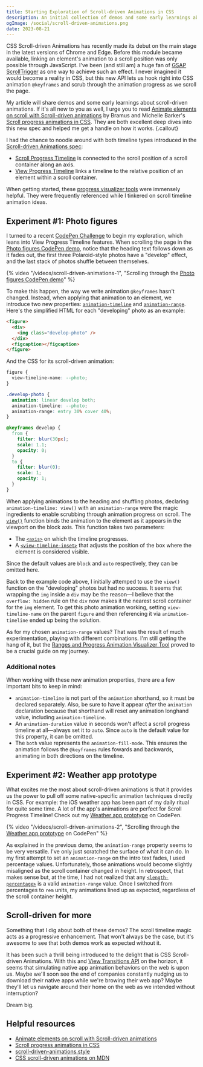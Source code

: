 ```yaml
---
title: Starting Exploration of Scroll-driven Animations in CSS
description: An initial collection of demos and some early learnings about CSS scroll-driven animations.
ogImage: /social/scroll-driven-animations.png
date: 2023-08-21
---
```


CSS Scroll-driven Animations has recently made its debut on the main stage in the latest versions of Chrome and Edge. Before this module became available, linking an element's animation to a scroll position was only possible through JavaScript. I've been (and still am) a huge fan of [GSAP ScrollTrigger](https://greensock.com/scrolltrigger/) as one way to achieve such an effect. I never imagined it would become a reality in CSS, but this new API lets us hook right into CSS animation `@keyframes` and scrub through the animation progress as we scroll the page.

My article will share demos and some early learnings about scroll-driven animations. If it's all new to you as well, I urge you to read [Animate elements on scroll with Scroll-driven animations](https://developer.chrome.com/articles/scroll-driven-animations/) by Bramus and Michelle Barker's [Scroll progress animations in CSS](https://developer.mozilla.org/en-US/blog/scroll-progress-animations-in-css/). They are both excellent deep dives into this new spec and helped me get a handle on how it works.
{.callout}

I had the chance to noodle around with both timeline types introduced in the [Scroll-driven Animations spec](https://drafts.csswg.org/scroll-animations-1/):

- [Scroll Progress Timeline](https://developer.chrome.com/articles/scroll-driven-animations/#scroll-progress-timeline) is connected to the scroll position of a scroll container along an axis.
- [View Progress Timeline](https://developer.chrome.com/articles/scroll-driven-animations/#view-progress-timeline) links a timeline to the relative position of an element within a scroll container.

When getting started, these [progress visualizer tools](https://scroll-driven-animations.style/#tools) were immensely helpful. They were frequently referenced while I tinkered on scroll timeline animation ideas.

## Experiment #1: Photo figures

I turned to a recent [CodePen Challenge](https://codepen.io/challenges) to begin my exploration, which leans into View Progress Timeline features. When scrolling the page in the [Photo figures CodePen demo](https://codepen.io/hexagoncircle/full/PoxMPzM), notice that the heading text follows down as it fades out, the first three Polaroid-style photos have a "develop" effect, and the last stack of photos shuffle between themselves.

{% video "/videos/scroll-driven-animations-1", "Scrolling through the <a href='https://codepen.io/hexagoncircle/full/PoxMPzM'>Photo figures CodePen demo</a>" %}

To make this happen, the way we write animation `@keyframes` hasn't changed. Instead, when applying that animation to an element, we introduce two new properties: [`animation-timeline`](https://developer.mozilla.org/en-US/docs/Web/CSS/animation-timeline) and [`animation-range`](https://developer.mozilla.org/en-US/docs/Web/CSS/animation-range). Here's the simplified HTML for each "developing" photo as an example:

```html
<figure>
  <div>
    <img class="develop-photo" />
  </div>
  <figcaption></figcaption>
</figure>
```

And the CSS for its scroll-driven animation:

```css
figure {
  view-timeline-name: --photo;
}

.develop-photo {
  animation: linear develop both;
  animation-timeline: --photo;
  animation-range: entry 30% cover 40%;
}

@keyframes develop {
  from {
    filter: blur(30px);
    scale: 1.1;
    opacity: 0;
  }
  to {
    filter: blur(0);
    scale: 1;
    opacity: 1;
  }
}
```

When applying animations to the heading and shuffling photos, declaring `animation-timeline: view()` with an `animation-range` were the magic ingredients to enable scrubbing through animation progress on scroll. The [`view()`](https://developer.mozilla.org/en-US/docs/Web/CSS/animation-timeline/view) function binds the animation to the element as it appears in the viewport on the block axis. This function takes two parameters:

- The [`<axis>`](https://developer.mozilla.org/en-US/docs/Web/CSS/view-timeline-axis) on which the timeline progresses.
- A [`<view-timeline-inset>`](https://developer.mozilla.org/en-US/docs/Web/CSS/view-timeline-inset) that adjusts the position of the box where the element is considered visible.

Since the default values are `block` and `auto` respectively, they can be omitted here.

Back to the example code above, I initially attemped to use the `view()` function on the "developing" photos but had no success. It seems that wrapping the `img` inside a `div` may be the reason—I believe that the `overflow: hidden` rule on the `div` now makes it the nearest scroll container for the `img` element. To get this photo animation working, setting `view-timeline-name` on the parent `figure` and then referencing it via `animation-timeline` ended up being the solution.

As for my chosen `animation-range` values? That was the result of much experimentation, playing with different combinations. I'm still getting the hang of it, but the [Ranges and Progress Animation Visualizer Tool](https://scroll-driven-animations.style/tools/view-timeline/ranges/) proved to be a crucial guide on my journey.

### Additional notes

When working with these new animation properties, there are a few important bits to keep in mind:

- `animation-timeline` is not part of the `animation` shorthand, so it must be declared separately. Also, be sure to have it appear _after_ the `animation` declaration because that shorthand will reset any animation longhand value, including `animation-timeline`.
- An `animation-duration` value in seconds won't affect a scroll progress timeline at all—always set it to `auto`. Since `auto` is the default value for this property, it can be omitted.
- The `both` value represents the `animation-fill-mode`. This ensures the animation follows the `@keyframes` rules fowards and backwards, animating in both directions on the timeline.

## Experiment #2: Weather app prototype

What excites me the most about scroll-driven animations is that it provides us the power to pull off some native-specific animation techniques directly in CSS. For example: the iOS weather app has been part of my daily ritual for quite some time. A lot of the app's animations are perfect for Scroll Progress Timeline! Check out my [Weather app prototype](https://codepen.io/hexagoncircle/full/OJrJZqR) on CodePen.

{% video "/videos/scroll-driven-animations-2", "Scrolling through the <a href='https://codepen.io/hexagoncircle/full/OJrJZqR'>Weather app prototype</a> on CodePen" %}

As explained in the previous demo, the `animation-range` property seems to be very versatile. I've only just scratched the surface of what it can do. In my first attempt to set an `animation-range` on the intro text fades, I used percentage values. Unfortunately, those animations would become slightly misaligned as the scroll container changed in height. In retrospect, that makes sense but, at the time, I had not realized that any [`<length-percentage>`](https://developer.mozilla.org/en-US/docs/Web/CSS/length-percentage) is a valid `animation-range` value. Once I switched from percentages to `rem` units, my animations lined up as expected, regardless of the scroll container height.

## Scroll-driven for more

Something that I dig about both of these demos? The scroll timeline magic acts as a progressive enhancement. That won't always be the case, but it's awesome to see that both demos work as expected without it.

It has been such a thrill being introduced to the delight that is CSS Scroll-driven Animations. With this and [View Transitions API](https://developer.chrome.com/docs/web-platform/view-transitions/) on the horizon, it seems that simulating native app animation behaviors on the web is upon us. Maybe we'll soon see the end of companies constantly nudging us to download their native apps while we're browing their web app? Maybe they'll let us navigate around their home on the web as we intended without interruption?

Dream big.

## Helpful resources

- [Animate elements on scroll with Scroll-driven animations](https://developer.chrome.com/articles/scroll-driven-animations/)
- [Scroll progress animations in CSS](https://developer.mozilla.org/en-US/blog/scroll-progress-animations-in-css/)
- [scroll-driven-animations.style](https://scroll-driven-animations.style/)
- [CSS scroll-driven animations on MDN](https://developer.mozilla.org/en-US/docs/Web/CSS/CSS_scroll-driven_animations)
